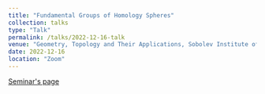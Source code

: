 ```yaml
---
title: "Fundamental Groups of Homology Spheres"
collection: talks
type: "Talk"
permalink: /talks/2022-12-16-talk
venue: "Geometry, Topology and Their Applications, Sobolev Institute of Mathematics"
date: 2022-12-16
location: "Zoom"
---
```


[Seminar's page](http://www.math.nsc.ru/seminars/gtp)
